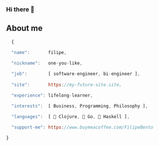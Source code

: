 ### Hi there 👋

## About me

```js
  {
  
  "name":       filipe,

  "nickname":   one-you-like,

  "job":        [ software-engineer, bi-engineer ],
  
  "site":       https://my-future-site.site,

  "experience": lifelong-learner,

  "interests":  [ Business, Programming, Philosophy ],

  "languages":  [ 💚 Clojure, 💙 Go, 💜 Haskell ],
  
  "support-me": https://www.buymeacoffee.com/FilipeBento

}
```

<!--
**FilipeBento/FilipeBento** is a ✨ _special_ ✨ repository because its `README.md` (this file) appears on your GitHub profile.

Here are some ideas to get you started:

- 🔭 I’m currently working on ...
- 🌱 I’m currently learning ...
- 👯 I’m looking to collaborate on ...
- 🤔 I’m looking for help with ...
- 💬 Ask me about ...
- 📫 How to reach me: ...
- 😄 Pronouns: ...
- ⚡ Fun fact: ...
-->
